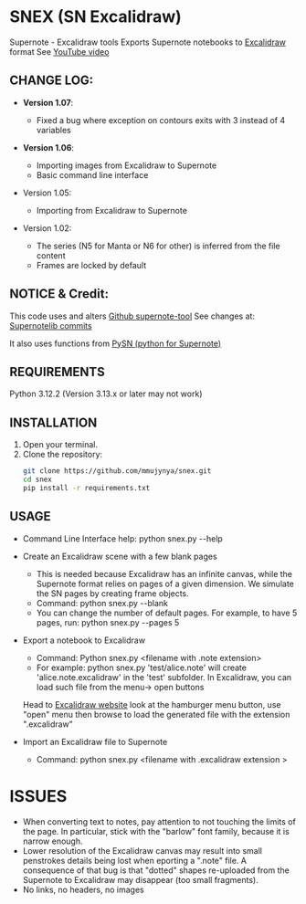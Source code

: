 # SNEX (SN Excalidraw)
Supernote - Excalidraw tools
Exports Supernote notebooks to [Excalidraw](https://excalidraw.com/) format
See [YouTube video](https://youtu.be/p1sAisn_xd4?si=bEZ4xpuXrVyZGTjm)


## CHANGE LOG:
- **Version 1.07**:
  - Fixed a bug where exception on contours exits with 3 instead of 4 variables
- **Version 1.06**:
  - Importing images from Excalidraw to Supernote
  - Basic command line interface
- Version 1.05:
  - Importing from Excalidraw to Supernote

- Version 1.02: 
  - The series (N5 for Manta or N6 for other) is inferred from the file content
  - Frames are locked by default


## NOTICE & Credit: 

This code uses and alters [Github supernote-tool](https://github.com/jya-dev/supernote-tool/tree/master)
See changes at: [Supernotelib commits](https://gitlab.com/mmujynya/pysn-digest/-/commit/c8b9ca72c71293a666176405e1bc1fc21e90e0ba)

It also uses functions from [PySN (python for Supernote)](https://gitlab.com/mmujynya/pysn-digest)

## REQUIREMENTS
Python 3.12.2 (Version 3.13.x or later may not work)


## INSTALLATION
1. Open your terminal.
2. Clone the repository:
   ```bash
   git clone https://github.com/mmujynya/snex.git
   cd snex
   pip install -r requirements.txt
   ```

## USAGE
- Command Line Interface help: python snex.py --help
- Create an Excalidraw scene with a few blank pages 
  - This is needed because Excalidraw has an infinite canvas, while the Supernote format relies on pages of a given dimension. We simulate the SN pages by creating frame objects.
  - Command: python snex.py --blank
  - You can change the number of default pages. For example, to have 5 pages, run: python snex.py --pages 5

- Export a notebook to Excalidraw
  - Command: Python snex.py <filename with .note extension>
  - For example: python snex.py 'test/alice.note' will create 'alice.note.excalidraw' in the 'test' subfolder. In Excalidraw, you can load such file from the menu-> open buttons

  Head to [Excalidraw website](https://excalidraw.com/) look at the hamburger menu button, use "open" menu then browse to load the generated file with the extension ".excalidraw"

- Import an Excalidraw file to Supernote
  - Command: python snex.py <filename with .excalidraw extension >



# ISSUES
- When converting text to notes, pay attention to not touching the limits of the page. In particular, stick with the "barlow" font family, because it is narrow enough.
- Lower resolution of the Excalidraw canvas may result into small penstrokes details being lost when eporting a ".note" file. A consequence of that bug is that "dotted" shapes re-uploaded from the Supernote to Excalidraw may disappear (too small fragments).
- No links, no headers, no images

